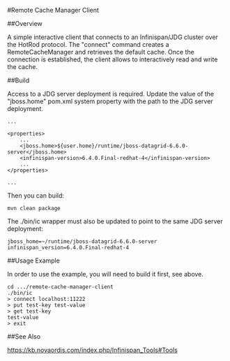 #Remote Cache Manager Client

##Overview

A simple interactive client that connects to an Infinispan/JDG cluster over the HotRod protocol. The "connect" command
creates a RemoteCacheManager and retrieves the default cache. Once the connection is established, the client allows to 
interactively read and write the cache.

##Build

Access to a JDG server deployment is required. Update the value of the "jboss.home" pom.xml system property with 
the path to the JDG server deployment. 

    ...
    
    <properties>
        ...
        <jboss.home>${user.home}/runtime/jboss-datagrid-6.6.0-server</jboss.home>
        <infinispan-version>6.4.0.Final-redhat-4</infinispan-version>
        ...
    </properties>
    
    ...
    
Then you can build:
    
    mvn clean package

The ./bin/ic wrapper must also be updated to point to the same JDG server deployment:

    jboss_home=~/runtime/jboss-datagrid-6.6.0-server
    infinispan_version=6.4.0.Final-redhat-4

##Usage Example

In order to use the example, you will need to build it first, see above.

    cd .../remote-cache-manager-client
    ./bin/ic
    > connect localhost:11222
    > put test-key test-value
    > get test-key
    test-value
    > exit
   
##See Also

https://kb.novaordis.com/index.php/Infinispan_Tools#Tools
 
